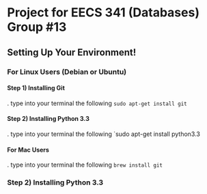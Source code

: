 Project for EECS 341 (Databases) Group #13
==========================================

## Setting Up Your Environment!

### For Linux Users (Debian or Ubuntu)
#### Step 1) Installing Git
. type into your terminal the following `sudo apt-get install git`
#### Step 2) Installing Python 3.3
. type into your terminal the following `sudo apt-get install python3.3
#### For Mac Users
. type into your terminal the following `brew install git`
### Step 2) Installing Python 3.3
 
